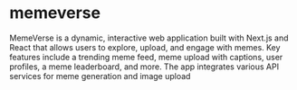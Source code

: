 # memeverse
MemeVerse is a dynamic, interactive web application built with Next.js and React that allows users to explore, upload, and engage with memes. Key features include a trending meme feed, meme upload with captions, user profiles, a meme leaderboard, and more. The app integrates various API services for meme generation and image upload
